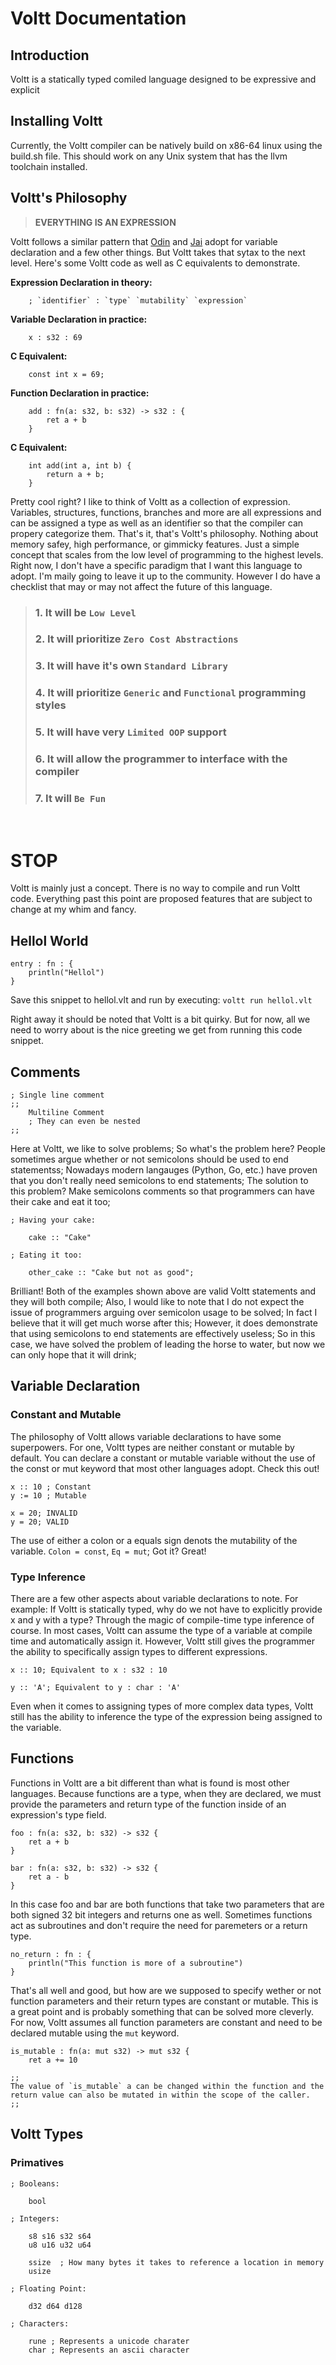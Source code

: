 # **Voltt Documentation**

## **Introduction**

Voltt is a statically typed comiled language designed to be expressive and explicit

## **Installing Voltt**

Currently, the Voltt compiler can be natively build on x86-64 linux using the build.sh file.
This should work on any Unix system that has the llvm toolchain installed.

## **Voltt's Philosophy**
> **EVERYTHING IS AN EXPRESSION** <br />

Voltt follows a similar pattern that [Odin](https://odin-lang.org/) and [Jai](https://en.wikipedia.org/?title=JAI_(programming_language)&redirect=no) adopt for variable declaration and a few other things. But Voltt takes that sytax to the next level. Here's some Voltt code as well as C equivalents to demonstrate.

**Expression Declaration in theory:**
```
    ; `identifier` : `type` `mutability` `expression`
```

**Variable Declaration in practice:**
```
    x : s32 : 69
```

**C Equivalent:**
```
    const int x = 69;
```

**Function Declaration in practice:**
```
    add : fn(a: s32, b: s32) -> s32 : {
        ret a + b
    }
```

**C Equivalent:**
```
    int add(int a, int b) {
        return a + b;
    }
```

Pretty cool right? I like to think of Voltt as a collection of expression. Variables, structures, functions, branches and more are all expressions and can be assigned a type as well as an identifier so that the compiler can propery categorize them. That's it, that's Voltt's philosophy. Nothing about memory safey, high performance, or gimmicky features. Just a simple concept that scales from the low level of programming to the highest levels. Right now, I don't have a specific paradigm that I want this language to adopt. I'm maily going to leave it up to the community. However I do have a checklist that may or may not affect the future of this language.

> ### **1. It will be `Low Level`**
> ### **2. It will prioritize `Zero Cost Abstractions`**
> ### **3. It will have it's own `Standard Library`**
> ### **4. It will prioritize `Generic` and `Functional` programming styles**
> ### **5. It will have very `Limited OOP` support**
> ### **6. It will allow the programmer to interface with the compiler**
> ### **7. It will `Be Fun`**
<br />

# **STOP**

Voltt is mainly just a concept. There is no way to compile and run Voltt code. Everything past this point are proposed features that are subject to change at my whim and fancy.

## **Hellol World**

```
entry : fn : {
    println("Hellol")
}
```

Save this snippet to hellol.vlt and run by executing: `voltt run hellol.vlt`

Right away it should be noted that Voltt is a bit quirky. But for now, all we need to worry about is the nice greeting we get from running this code snippet.

## **Comments**

```
; Single line comment
;;
    Multiline Comment
    ; They can even be nested
;;
```

Here at Voltt, we like to solve problems; So what's the problem here? People sometimes argue whether or not semicolons should be used to end statementss; Nowadays modern langauges (Python, Go, etc.) have proven that you don't really need semicolons to end statements; The solution to this problem? Make semicolons comments so that programmers can have their cake and eat it too;

```
; Having your cake: 
   
    cake :: "Cake"

; Eating it too:

    other_cake :: "Cake but not as good";
```

Brilliant! Both of the examples shown above are valid Voltt statements and they will both compile; Also, I would like to note that I do not expect the issue of programmers arguing over semicolon usage to be solved; In fact I believe that it will get much worse after this; However, it does demonstrate that using semicolons to end statements are effectively useless; So in this case, we have solved the problem of leading the horse to water, but now we can only hope that it will drink;

## **Variable Declaration**

### **Constant and Mutable**
The philosophy of Voltt allows variable declarations to have some superpowers. For one, Voltt types are neither constant or mutable by default. You can declare a constant or mutable variable without the use of the const or mut keyword that most other languages adopt. Check this out!

```
x :: 10 ; Constant
y := 10 ; Mutable

x = 20; INVALID
y = 20; VALID
```

The use of either a colon or a equals sign denots the mutability of the variable. `Colon = const`, `Eq = mut`; Got it? Great! 

### **Type Inference**

There are a few other aspects about variable declarations to note. For example: If Voltt is statically typed, why do we not have to explicitly provide x and y with a type?
Through the magic of compile-time type inference of course. In most cases, Voltt can assume the type of a variable at compile time and automatically assign it. However, Voltt still gives the programmer the ability to specifically assign types to different expressions.

```
x :: 10; Equivalent to x : s32 : 10

y :: 'A'; Equivalent to y : char : 'A'
```

Even when it comes to assigning types of more complex data types, Voltt still has the ability to inference the type of the expression being assigned to the variable.

## **Functions**

Functions in Voltt are a bit different than what is found is most other languages. Because functions are a type, when they are declared, we must provide the parameters and return type of the function inside of an expression's type field.

```
foo : fn(a: s32, b: s32) -> s32 {
    ret a + b
}

bar : fn(a: s32, b: s32) -> s32 {
    ret a - b
}
```

In this case foo and bar are both functions that take two parameters that are both signed 32 bit integers and returns one as well. Sometimes functions act as subroutines and don't require the need for paremeters or a return type.

```
no_return : fn : {
    println("This function is more of a subroutine")
}
```

That's all well and good, but how are we supposed to specify wether or not function parameters and their return types are constant or mutable. This is a great point and is probably something that can be solved more cleverly. For now, Voltt assumes all function parameters are constant and need to be declared mutable using the `mut` keyword.

```
is_mutable : fn(a: mut s32) -> mut s32 {
    ret a += 10

;;
The value of `is_mutable` a can be changed within the function and the return value can also be mutated in within the scope of the caller.
;;
```

## **Voltt Types**
### **Primatives**
```
; Booleans:
    
    bool

; Integers:

    s8 s16 s32 s64
    u8 u16 u32 u64

    ssize  ; How many bytes it takes to reference a location in memory
    usize

; Floating Point:

    d32 d64 d128

; Characters:

    rune ; Represents a unicode charater
    char ; Represents an ascii character
 
```